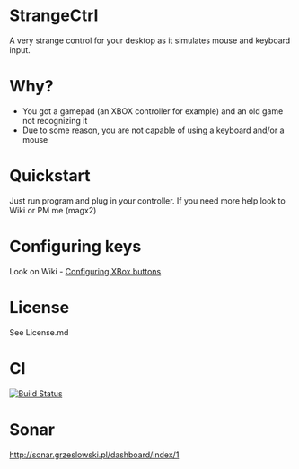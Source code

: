 StrangeCtrl
===========

A very strange control for your desktop as it simulates mouse and keyboard input.

Why?
====

* You got a gamepad (an XBOX controller for example) and an old game not recognizing it
* Due to some reason, you are not capable of using a keyboard and/or a mouse

Quickstart
==========
Just run program and plug in your controller. If you need more help look to Wiki or PM me (magx2)


Configuring keys
================================
Look on Wiki - [Configuring XBox buttons](https://github.com/magx2/StrangeCtrl/wiki/Configuring-XBox-buttons)

License
=======

See License.md

CI
==
[![Build Status](https://travis-ci.org/magx2/StrangeCtrl.png?branch=master)](https://travis-ci.org/magx2/StrangeCtrl)

Sonar
=====
http://sonar.grzeslowski.pl/dashboard/index/1
